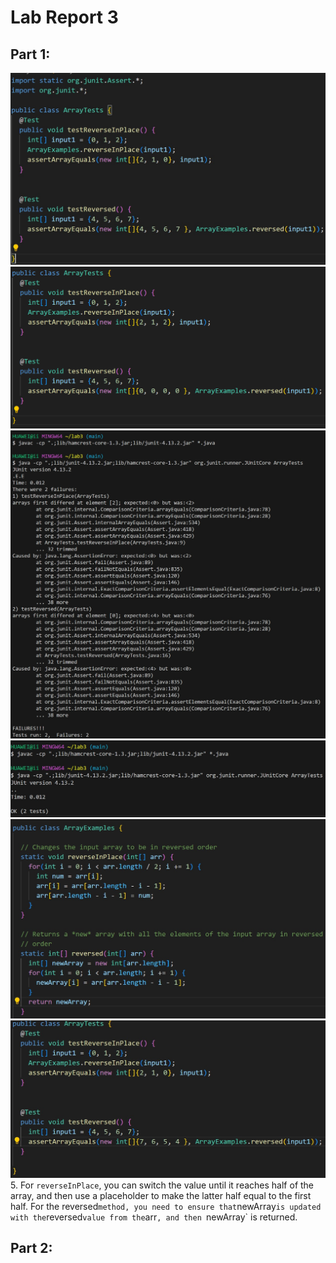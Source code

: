# Lab Report 3
## Part 1:
![image](1.jpg)<br>
![image](2.png)<br>
![image](failed.jpg)<br>
![image](passed.jpg)<br>
![image](4.jpg)<br>
![image](5.jpg)<br>
5. For `reverseInPlace`, you can switch the value until it reaches half of the array, and then use a placeholder to make the latter half equal to the first half. For the reversed` method, you need to ensure that `newArray` is updated with the `reversed` value from the `arr`, and then `newArray` is returned.<br>
## Part 2:
